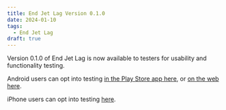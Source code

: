 ```yaml
---
title: End Jet Lag Version 0.1.0
date: 2024-01-10
tags:
  - End Jet Lag
draft: true
---
```


Version 0.1.0 of End Jet Lag is now available to testers for usability and functionality testing.

Android users can opt into testing [in the Play Store app here](https://play.google.com/store/apps/details?id=au.com.jetlagguy.jetlag_guyde), or [on the web here](https://play.google.com/apps/testing/au.com.jetlagguy.jetlag_guyde).

iPhone users can opt into testing [here](https://testflight.apple.com/join/YXixDWej).
